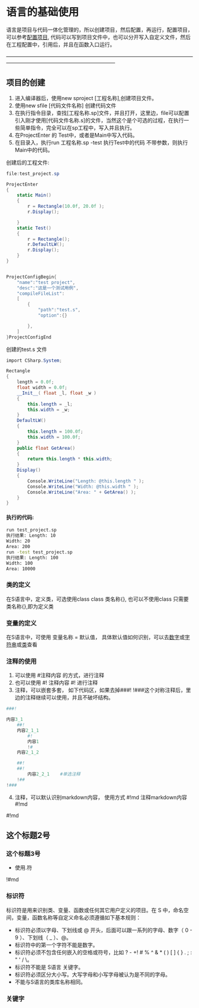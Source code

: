 # 语言的基础使用
语言是项目与代码一体化管理的，所以创建项目，然后配置，再运行，配置项目，可以参考[配置项目](), 代码可以写到项目文件中，也可以分开写入自定义文件，然后在工程配置中，引用后，并且在函数入口运行。

—————————————————————————————————————————————————————————

## 项目的创建
1. 进入编译器后，使用new sproject [工程名称],创建项目文件。
3. 使用new sfile [代码文件名称] 创建代码文件
3. 在执行指令目录，查找[工程名称.sp]文件，并且打开，这里边，file可以配置引入刚才使用[代码文件名称.s]的文件，当然这个是个可选的过程，在执行一些简单指令，完全可以在sp工程中，写入并且执行。
4. 在ProjectEnter 的 Test中，或者是Main中写入代码。
5. 在目录入，执行run 工程名称.sp -test 执行Test中的代码 不带参数，则执行Main中的代码。



创建后的工程文件:
```csharp
file:test_project.sp

ProjectEnter
{
    static Main()
    {    
        r = Rectangle(10.0f, 20.0f );
        r.Display();

    }
    static Test()
    {
        r = Rectangle();
        r.DefaultLW();
        r.Display();
    }
}


ProjectConfigBegin{
    "name":"test project",
    "desc":"这是一个测试用例",
    "compileFileList":
    [ 
        {
            "path":"test.s",
            "option":{}

        },
    ]
}ProjectConfigEnd
```

创建的test.s 文件
```csharp
import CSharp.System;

Rectangle
{
    length = 0.0f;
    float width = 0.0f;
    __Init__( float _l, float _w )
    {
        this.length = _l;
        this.width = _w;
    }
    DefaultLW()
    {
        this.length = 100.0f;
        this.width = 100.0f;
    }
    public float GetArea()
    {
        return this.length * this.width;
    }
    Display()
    {
        Console.WriteLine("Length: @this.length " );
        Console.WriteLine("Width: @this.width " );
        Console.WriteLine("Area: " + GetArea() );
    }
}

```
#### 执行的代码:
```bash
run test_project.sp 
执行结果: Length: 10
Width: 20
Area: 200
run -test test_project.sp 
执行结果: Length: 100
Width: 100
Area: 10000
```

### 类的定义
在S语言中，定义类，可选使用class class 类名称{}, 也可以不使用class 只需要 类名称{},即为定义类

### 变量的定义
在S语言中，可使用 变量名称 = 默认值， 具体默认值如何识别，可以去[数字]()或[字符串]()或[类]()查看


### 注释的使用
1. 可以使用 #注释内容 的方式，进行注释
2. 也可以使用 #!  注释内容 #! 进行注释
3. 注释，可以嵌套多套， 如下代码区，如果去掉###! !###这个对称注释后，里边的注释继续可以使用，并且不破坏结构。
```python
###! 

内容3_1
    ##!
    内容2_1_1  
        #! 
        内容1 
        !# 
    内容2_1_2 

    ##!
    ##!
        内容2_2_1    #单选注释
    !## 
!###
```
4. 注释，可以默认识别markdown内容， 使用方式 #!md 注释markdown内容 #!md

#!md
## 这个标题2号
### 这个标题3号
- 使用.符

!#md


### 标识符
标识符是用来识别类、变量、函数或任何其它用户定义的项目。在 S 中，命名空间，变量，函数名称等自定义命名必须遵循如下基本规则：

- 标识符必须以字母、下划线或 @ 开头，后面可以跟一系列的字母、数字（ 0 - 9 ）、下划线（ _ ）、@。
- 标识符中的第一个字符不能是数字。
- 标识符必须不包含任何嵌入的空格或符号，比如 ? - +! # % ^ & * ( ) [ ] { } . ; : " ' / \。
- 标识符不能是 S语言 关键字。
- 标识符必须区分大小写。大写字母和小写字母被认为是不同的字母。
- 不能与S语言的类库名称相同。

### 关键字